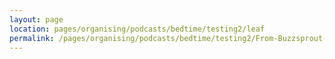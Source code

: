 ```yaml
---
layout: page
location: pages/organising/podcasts/bedtime/testing2/leaf
permalink: /pages/organising/podcasts/bedtime/testing2/From-Buzzsprout-10
---
```

